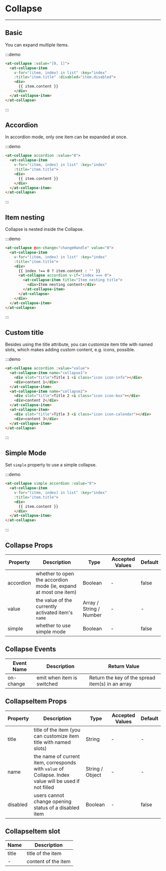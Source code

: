 
# Collapse

----

## Basic

You can expand multiple items.

:::demo
```html
<at-collapse :value="[0, 1]">
  <at-collapse-item
    v-for="(item, index) in list" :key="index"
    :title="item.title" :disabled="item.disabled">
    <div>
      {{ item.content }}
    </div>
  </at-collapse-item>
</at-collapse>
```
:::

## Accordion

In accordion mode, only one item can be expanded at once.

:::demo
```html
<at-collapse accordion :value="0">
  <at-collapse-item
    v-for="(item, index) in list" :key="index"
    :title="item.title">
    <div>
      {{ item.content }}
    </div>
  </at-collapse-item>
</at-collapse>
```
:::

## Item nesting

Collapse is nested inside the Collapse.

:::demo
```html
<at-collapse @on-change="changeHandle" value="0">
  <at-collapse-item
    v-for="(item, index) in list" :key="index"
    :title="item.title">
    <div>
      {{ index !== 0 ? item.content : '' }}
      <at-collapse accordion v-if="index === 0">
        <at-collapse-item title="Item nesting title">
          <div>Item nesting content</div>
        </at-collapse-item>
      </at-collapse>
    </div>
  </at-collapse-item>
</at-collapse>
```
:::

## Custom title

Besides using the title attribute, you can customize item title with named slots, which makes adding custom content, e.g. icons, possible.

:::demo
```html
<at-collapse accordion :value="value">
  <at-collapse-item name="collapse1">
    <div slot="title">Title 1 <i class="icon icon-info"></div>
    <div>content 1</div>
  </at-collapse-item>
  <at-collapse-item name="collapse2">
    <div slot="title">Title 2 <i class="icon icon-box"></div>
    <div>content 2</div>
  </at-collapse-item>
  <at-collapse-item>
    <div slot="title">Title 3 <i class="icon icon-calendar"></div>
    <div>content 3</div>
  </at-collapse-item>
</at-collapse>
```
:::

## Simple Mode

Set `simple` property to use a simple collapse.

:::demo
```html
<at-collapse simple accordion :value="0">
  <at-collapse-item
    v-for="(item, index) in list" :key="index"
    :title="item.title">
    <div>
      {{ item.content }}
    </div>
  </at-collapse-item>
</at-collapse>
```
:::

## Collapse Props

| Property  | Description   | Type      | Accepted Values         | Default |
|---------- |-------------- |---------- |-----------------------  |-------- |
| accordion | whether to open the accordion mode (ie, expand at most one item) | Boolean | - | false |
| value | the value of the currently activated item's `name` | Array / String / Number | - | - |
| simple | whether to use simple mode | Boolean | - | false |

## Collapse Events

| Event Name| Description   | Return Value  |
|---------- |-------------- |-------------- |
| on-change | emit when item is switched | Return the key of the spread item(s) in an array |

## CollapseItem Props

| Property  | Description   | Type      | Accepted Values                  | Default |
|---------- |-------------- |---------- |--------------------------------  |-------- |
| title | title of the item (you can customize item title with named slots) | String | - | - |
| name | the name of current item, corresponds with `value` of Collapse. Index value will be used if not filled | String / Object | - | - |
| disabled | users cannot change opening status of a disabled item | Boolean | - | false |

## CollapseItem slot

| Name      | Description |
|----------|-------- |
| title | title of the item |
| - | content of the item |

<script>
  export default {
    data () {
      return {
        list: [
          { title: 'title 1', content: 'content 1' },
          { title: 'title 2', content: 'content 2' },
          { title: 'title 3', content: 'content 3', disabled: true }
        ],
        value: 'collapse1'
      }
    },
    methods: {
      changeHandle (val) {
        this.$Message.info(`collapse change event: ${val}`)
      }
    }
  }
</script>
